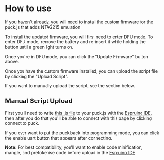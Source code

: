 # How to use

If you haven't already, you will need to install the custom firmware for the puck.js that adds NTAG215 emulation

To install the updated firmware, you will first need to enter DFU mode. To enter DFU mode, remove the battery and re-insert it while holding the button until a green light turns on.

Once you're in DFU mode, you can click the "Update Firmware" button above.

Once you have the custom firmware installed, you can upload the script file by clicking the "Upload Script".

If you want to manually upload the script, see the section below.

## Manual Script Upload

First you'll need to write [this .js file](https://raw.githubusercontent.com/8bitdream/ntag215-puck.js/master/ntag215.js) to your puck.js with the [Espruino IDE](https://www.espruino.com/ide/), then after you do that you'll be able to connect with this page by clicking connect to puck.

If you ever want to put the puck back into programming mode, you can click the enable uart button that appears after connecting.

**Note:** For best compatibility, you'll want to enable code minification, mangle, and pretokenise code before upload in the [Espruino IDE](https://www.espruino.com/ide/)
